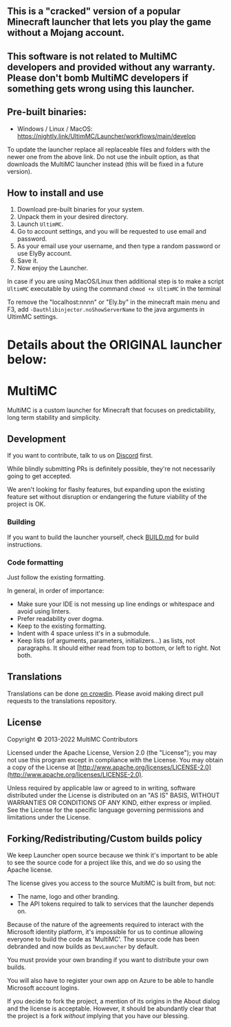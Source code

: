 ## **This is a "cracked" version of a popular Minecraft launcher that lets you play the game without a Mojang account.**

## This software is not related to MultiMC developers and provided without any warranty. Please don't bomb MultiMC developers if something gets wrong using this launcher.

## Pre-built binaries:
- Windows / Linux / MacOS: https://nightly.link/UltimMC/Launcher/workflows/main/develop

To update the launcher replace all replaceable files and folders with the newer one from the above link. Do not use the inbuilt option, as that downloads the MultiMC launcher instead (this will be fixed in a future version).

## How to install and use
1. Download pre-built binaries for your system.
2. Unpack them in your desired directory.
3. Launch `UltimMC`.
4. Go to account settings, and you will be requested to use email and password.
5. As your email use your username, and then type a random password or use ElyBy account.
6. Save it.
7. Now enjoy the Launcher.

In case if you are using MacOS/Linux then additional step is to make a script `UltimMC` executable by using the command `chmod +x UltimMC` in the terminal

To remove the "localhost:nnnn" or "Ely.by" in the minecraft main menu and F3, add `-Dauthlibinjector.noShowServerName` to the java arguments in UltimMC settings.

# Details about the ORIGINAL launcher below:

MultiMC
=======

MultiMC is a custom launcher for Minecraft that focuses on predictability, long term stability and simplicity.

## Development
If you want to contribute, talk to us on [Discord](https://discord.gg/multimc) first.

While blindly submitting PRs is definitely possible, they're not necessarily going to get accepted.

We aren't looking for flashy features, but expanding upon the existing feature set without disruption or endangering the future viability of the project is OK.

### Building
If you want to build the launcher yourself, check [BUILD.md](BUILD.md) for build instructions.

### Code formatting
Just follow the existing formatting.

In general, in order of importance:
* Make sure your IDE is not messing up line endings or whitespace and avoid using linters.
* Prefer readability over dogma.
* Keep to the existing formatting.
* Indent with 4 space unless it's in a submodule.
* Keep lists (of arguments, parameters, initializers...) as lists, not paragraphs. It should either read from top to bottom, or left to right. Not both.

## Translations
Translations can be done [on crowdin](https://translate.multimc.org). Please avoid making direct pull requests to the translations repository.

## License
Copyright &copy; 2013-2022 MultiMC Contributors

Licensed under the Apache License, Version 2.0 (the "License"); you may not use this program except in compliance with the License. You may obtain a copy of the License at [http://www.apache.org/licenses/LICENSE-2.0](http://www.apache.org/licenses/LICENSE-2.0).

Unless required by applicable law or agreed to in writing, software distributed under the License is distributed on an "AS IS" BASIS, WITHOUT WARRANTIES OR CONDITIONS OF ANY KIND, either express or implied. See the License for the specific language governing permissions and limitations under the License.

## Forking/Redistributing/Custom builds policy
We keep Launcher open source because we think it's important to be able to see the source code for a project like this, and we do so using the Apache license.

The license gives you access to the source MultiMC is built from, but not:
- The name, logo and other branding.
- The API tokens required to talk to services that the launcher depends on.

Because of the nature of the agreements required to interact with the Microsoft identity platform, it's impossible for us to continue allowing everyone to build the code as 'MultiMC'. The source code has been debranded and now builds as `DevLauncher` by default.

You must provide your own branding if you want to distribute your own builds.

You will also have to register your own app on Azure to be able to handle Microsoft account logins.

If you decide to fork the project, a mention of its origins in the About dialog and the license is acceptable. However, it should be abundantly clear that the project is a fork *without* implying that you have our blessing.
